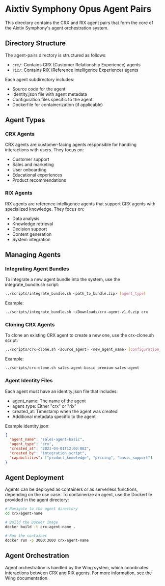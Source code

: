 # Aixtiv Symphony Opus Agent Pairs

This directory contains the CRX and RIX agent pairs that form the core of the Aixtiv Symphony's agent orchestration system.

## Directory Structure

The agent-pairs directory is structured as follows:
- `crx/`: Contains CRX (Customer Relationship Experience) agents
- `rix/`: Contains RIX (Reference Intelligence Experience) agents

Each agent subdirectory includes:
- Source code for the agent
- identity.json file with agent metadata
- Configuration files specific to the agent
- Dockerfile for containerization (if applicable)

## Agent Types

### CRX Agents
CRX agents are customer-facing agents responsible for handling interactions with users. They focus on:
- Customer support
- Sales and marketing
- User onboarding
- Educational experiences
- Product recommendations

### RIX Agents
RIX agents are reference intelligence agents that support CRX agents with specialized knowledge. They focus on:
- Data analysis
- Knowledge retrieval
- Decision support
- Content generation
- System integration

## Managing Agents

### Integrating Agent Bundles
To integrate a new agent bundle into the system, use the integrate_bundle.sh script:

```bash
../scripts/integrate_bundle.sh <path_to_bundle.zip> [agent_type]
```

Example:
```bash
../scripts/integrate_bundle.sh ~/Downloads/crx-agent-v1.0.zip crx
```

### Cloning CRX Agents
To clone an existing CRX agent to create a new one, use the crx-clone.sh script:

```bash
../scripts/crx-clone.sh <source_agent> <new_agent_name> [configuration_file]
```

Example:
```bash
../scripts/crx-clone.sh sales-agent-basic premium-sales-agent
```

### Agent Identity Files
Each agent must have an identity.json file that includes:
- agent_name: The name of the agent
- agent_type: Either "crx" or "rix"
- created_at: Timestamp when the agent was created
- Additional metadata specific to the agent

Example identity.json:
```json
{
  "agent_name": "sales-agent-basic",
  "agent_type": "crx",
  "created_at": "2023-04-01T12:00:00Z",
  "created_by": "integration_script",
  "capabilities": ["product_knowledge", "pricing", "basic_support"]
}
```

## Agent Deployment
Agents can be deployed as containers or as serverless functions, depending on the use case. To containerize an agent, use the Dockerfile provided in the agent directory:

```bash
# Navigate to the agent directory
cd crx/agent-name

# Build the Docker image
docker build -t crx-agent-name .

# Run the container
docker run -p 3000:3000 crx-agent-name
```

## Agent Orchestration
Agent orchestration is handled by the Wing system, which coordinates interactions between CRX and RIX agents. For more information, see the Wing documentation.

